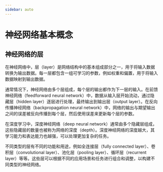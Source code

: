 ```yaml
---
sidebar: auto
---
```


# 神经网络基本概念

## 神经网络的层

在神经网络中，层（layer）是网络结构中的基本组成部分之一，用于将输入数据转换为输出数据。每一层都包含一组可学习的参数，例如权重和偏置，用于将输入数据映射到输出数据。

通常情况下，神经网络由多个层组成，每个层的输出都作为下一层的输入。在前馈神经网络（feedforward neural network）中，数据从输入层开始流动，通过隐藏层（hidden layer）逐层进行处理，最终输出到输出层（output layer）。在反向传播神经网络（backpropagation neural network）中，网络的输出与期望输出之间的误差被反向传播到每个层，然后使用误差来更新每个层的参数。

在深度学习中，深度神经网络（deep neural network）通常由多个隐藏层组成，这些隐藏层的数量也被称为网络的深度（depth）。深度神经网络的深度越大，其学习能力和表达能力也越强，可以处理更加复杂的任务。

不同类型的层有不同的功能和用途，例如全连接层（fully connected layer）、卷积层（convolutional layer）、池化层（pooling layer）、循环层（recurrent layer）等等。这些层可以根据不同的应用场景和任务进行组合和调整，以构建不同类型的神经网络。
